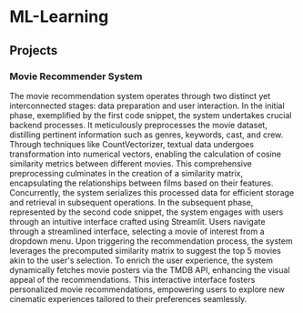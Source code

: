 # ML-Learning

## Projects

### Movie Recommender System

The movie recommendation system operates through two distinct yet interconnected stages: data preparation and user interaction. In the initial phase, exemplified by the first code snippet, the system undertakes crucial backend processes. It meticulously preprocesses the movie dataset, distilling pertinent information such as genres, keywords, cast, and crew. Through techniques like CountVectorizer, textual data undergoes transformation into numerical vectors, enabling the calculation of cosine similarity metrics between different movies. This comprehensive preprocessing culminates in the creation of a similarity matrix, encapsulating the relationships between films based on their features. Concurrently, the system serializes this processed data for efficient storage and retrieval in subsequent operations. In the subsequent phase, represented by the second code snippet, the system engages with users through an intuitive interface crafted using Streamlit. Users navigate through a streamlined interface, selecting a movie of interest from a dropdown menu. Upon triggering the recommendation process, the system leverages the precomputed similarity matrix to suggest the top 5 movies akin to the user's selection. To enrich the user experience, the system dynamically fetches movie posters via the TMDB API, enhancing the visual appeal of the recommendations. This interactive interface fosters personalized movie recommendations, empowering users to explore new cinematic experiences tailored to their preferences seamlessly.

